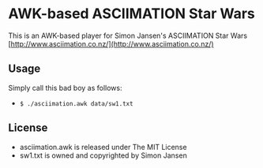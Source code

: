 AWK-based ASCIIMATION Star Wars
===============================

This is an AWK-based player for Simon Jansen's ASCIIMATION Star Wars [http://www.asciimation.co.nz/](http://www.asciimation.co.nz/)  

Usage
-----

Simply call this bad boy as follows:

- `$ ./asciimation.awk data/sw1.txt`

License
-------

 - asciimation.awk is released under The MIT License
 - sw1.txt is owned and copyrighted by Simon Jansen

